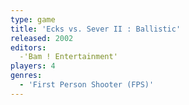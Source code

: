 ```yaml
---
type: game
title: 'Ecks vs. Sever II : Ballistic'
released: 2002
editors: 
  -'Bam ! Entertainment'
players: 4
genres:
  - 'First Person Shooter (FPS)'
---
```

